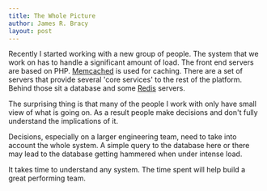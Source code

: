 ```yaml
---
title: The Whole Picture
author: James R. Bracy
layout: post
---
```


Recently I started working with a new group of people. The system that we work
on has to handle a significant amount of load. The front end servers are based
on PHP. [Memcached](http://memcached.org/) is used for caching. There are a
set of servers that provide several 'core services' to the rest of the
platform. Behind those sit a database and some [Redis](http://redis.io/) servers.

The surprising thing is that many of the people I work with only have small
view of what is going on. As a result people make decisions and don't fully
understand the implications of it.

Decisions, especially on a larger engineering team, need to take into account 
the whole system. A simple query to the database here or there may lead to the
database getting hammered when under intense load.

It takes time to understand any system. The time spent will help build a great
performing team.